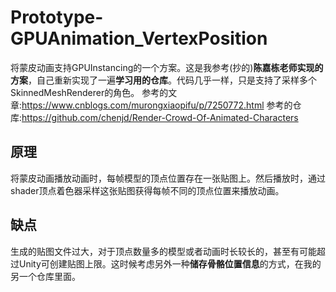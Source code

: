 # Prototype-GPUAnimation_VertexPosition
将蒙皮动画支持GPUInstancing的一个方案。这是我参考(抄的)**陈嘉栋老师实现的方案**，自己重新实现了一遍**学习用的仓库**。代码几乎一样，只是支持了采样多个SkinnedMeshRenderer的角色。
参考的文章:https://www.cnblogs.com/murongxiaopifu/p/7250772.html
参考的仓库:https://github.com/chenjd/Render-Crowd-Of-Animated-Characters

## 原理
将蒙皮动画播放动画时，每帧模型的顶点位置存在一张贴图上。然后播放时，通过shader顶点着色器采样这张贴图获得每帧不同的顶点位置来播放动画。

## 缺点
生成的贴图文件过大，对于顶点数量多的模型或者动画时长较长的，甚至有可能超过Unity可创建贴图上限。这时候考虑另外一种**储存骨骼位置信息**的方式，在我的另一个仓库里面。
